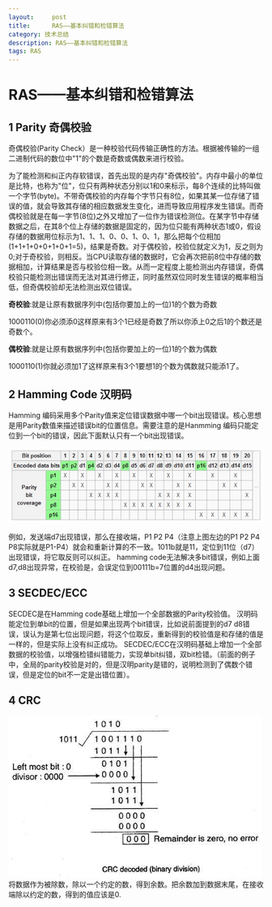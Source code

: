 ```yaml
---
layout:     post
title:      RAS——基本纠错和检错算法
category: 技术总结
description: RAS——基本纠错和检错算法
tags: RAS
---
```


# RAS——基本纠错和检错算法

## 1 Parity 奇偶校验
奇偶校验(Parity Check）是一种校验代码传输正确性的方法。根据被传输的一组二进制代码的数位中"1"的个数是奇数或偶数来进行校验。

为了能检测和纠正内存软错误，首先出现的是内存"奇偶校验"。内存中最小的单位是比特，也称为"位"，位只有两种状态分别以1和0来标示，每8个连续的比特叫做一个字节(byte)。不带奇偶校验的内存每个字节只有8位，如果其某一位存储了错误的值，就会导致其存储的相应数据发生变化，进而导致应用程序发生错误。而奇偶校验就是在每一字节(8位)之外又增加了一位作为错误检测位。在某字节中存储数据之后，在其8个位上存储的数据是固定的，因为位只能有两种状态1或0，假设存储的数据用位标示为1、1、1、0、0、1、0、1，那么把每个位相加(1+1+1+0+0+1+0+1=5)，结果是奇数。对于偶校验，校验位就定义为1，反之则为0;对于奇校验，则相反。当CPU读取存储的数据时，它会再次把前8位中存储的数据相加，计算结果是否与校验位相一致。从而一定程度上能检测出内存错误，奇偶校验只能检测出错误而无法对其进行修正，同时虽然双位同时发生错误的概率相当低，但奇偶校验却无法检测出双位错误。

**奇校验**:就是让原有数据序列中(包括你要加上的一位)1的个数为奇数

1000110(0)你必须添0这样原来有3个1已经是奇数了所以你添上0之后1的个数还是奇数个。

**偶校验**:就是让原有数据序列中(包括你要加上的一位)1的个数为偶数

1000110(1)你就必须加1了这样原来有3个1要想1的个数为偶数就只能添1了。

## 2 Hamming Code 汉明码
Hamming 编码采用多个Parity值来定位错误数据中哪一个bit出现错误。核心思想是用Parity数值来描述错误bit的位置信息。需要注意的是Hanmming 编码只能定位到一个bit的错误，因此下面默认只有一个bit出现错误。

![](images\2018-4-3-ECC\1.jpg) <br>

例如，发送端d7出现错误，那么在接收端，P1 P2 P4（注意上图左边的P1 P2 P4 P8实际就是P1-P4）就会和重新计算的不一致。1011b就是11，定位到11位（d7）出现错误，将它取反则可以纠正。
hamming code无法解决多bit错误，例如上面d7,d8出现异常，在校验是，会误定位到00111b=7位置的d4出现问题。

## 3 SECDEC/ECC
SECDEC是在Hamming code基础上增加一个全部数据的Parity校验值。
汉明码能定位到单bit的位置，但是如果出现两个bit错误，比如说前面提到的d7 d8错误，误认为是第七位出现问题，将这个位取反，重新得到的校验值是和存储的值是一样的，但是实际上没有纠正成功。
SECDEC/ECC在汉明码基础上增加一个全部数据的校验值，以增强检错纠错能力，实现单bit纠错，双bit检错。（前面的例子中，全局的parity校验是对的，但是汉明parity是错的，说明检测到了偶数个错误，但是定位的bit不一定是出错位置）。

## 4 CRC
![](images\2018-4-3-ECC\2.jpg) <br>
将数据作为被除数，除以一个约定的数，得到余数。把余数加到数据末尾，在接收端除以约定的数，得到的值应该是0.